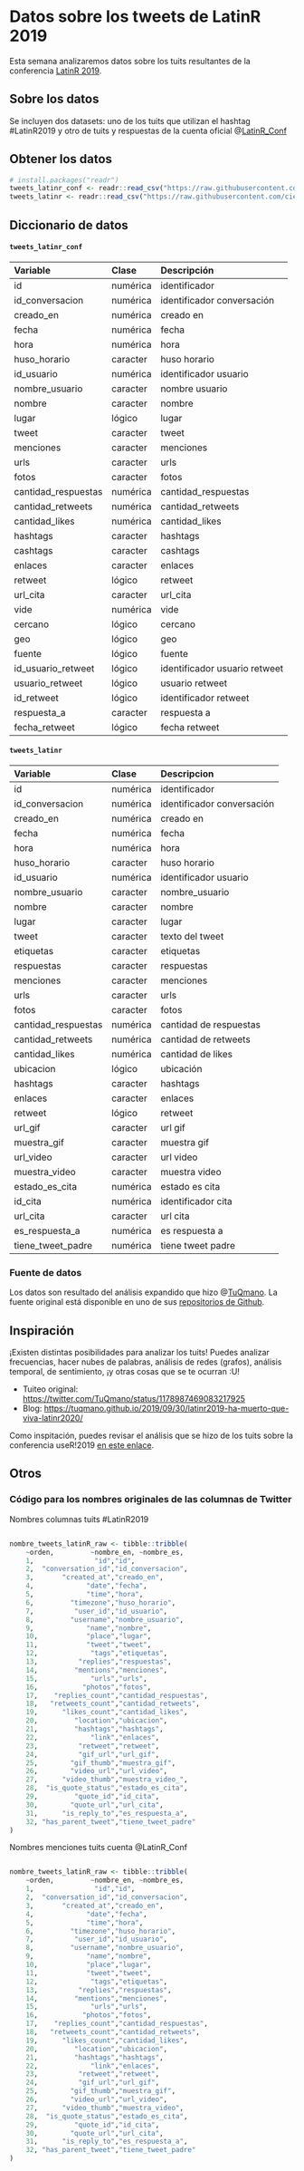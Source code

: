 # Datos sobre los tweets de LatinR 2019

Esta semana analizaremos datos sobre los tuits resultantes de la conferencia [LatinR 2019](https://latin-r.com).

## Sobre los datos

Se incluyen dos datasets: uno de los tuits que utilizan el hashtag #LatinR2019 y otro de tuits y respuestas de la cuenta oficial @[LatinR_Conf](https://twitter.com/LatinR_Conf)

## Obtener los datos

```r
# install.packages("readr")
tweets_latinr_conf <- readr::read_csv("https://raw.githubusercontent.com/cienciadedatos/datos-de-miercoles/master/datos/2019/2019-10-02/tweets_latinr_conf.csv")
tweets_latinr <- readr::read_csv("https://raw.githubusercontent.com/cienciadedatos/datos-de-miercoles/master/datos/2019/2019-10-02/tweets_latinR.csv")
```

## Diccionario de datos

#### `tweets_latinr_conf`

|Variable            |Clase    |Descripción         |
|:-------------------|:--------|:-------------------|
|id                  |numérica  |identificador|
|id_conversacion     |numérica  |identificador conversación|
|creado_en           |numérica  |creado en|
|fecha               |numérica  |fecha|
|hora                |numérica  |hora|
|huso_horario        |caracter |huso horario|
|id_usuario          |numérica  |identificador usuario|
|nombre_usuario      |caracter |nombre usuario|
|nombre              |caracter |nombre|
|lugar               |lógico   |lugar|
|tweet               |caracter |tweet|
|menciones           |caracter |menciones|
|urls                |caracter |urls|
|fotos               |caracter |fotos|
|cantidad_respuestas |numérica  |cantidad_respuestas|
|cantidad_retweets   |numérica  |cantidad_retweets|
|cantidad_likes      |numérica  |cantidad_likes|
|hashtags            |caracter |hashtags|
|cashtags            |caracter |cashtags|
|enlaces             |caracter |enlaces|
|retweet             |lógico   |retweet|
|url_cita            |caracter |url_cita|
|vide                |numérica  |vide|
|cercano             |lógico   |cercano|
|geo                 |lógico   |geo|
|fuente              |lógico   |fuente|
|id_usuario_retweet  |lógico   |identificador usuario retweet|
|usuario_retweet     |lógico   |usuario retweet|
|id_retweet          |lógico   |identificador retweet|
|respuesta_a         |caracter |respuesta a|
|fecha_retweet       |lógico   |fecha retweet|


#### `tweets_latinr`

|Variable            |Clase    |Descripcion         |
|:-------------------|:--------|:-------------------|
|id                  |numérica  |identificador|
|id_conversacion     |numérica  |identificador conversación|
|creado_en           |numérica  |creado en|
|fecha               |numérica  |fecha|
|hora                |numérica  |hora|
|huso_horario        |caracter |huso horario|
|id_usuario          |numérica  |identificador usuario|
|nombre_usuario      |caracter |nombre_usuario|
|nombre              |caracter |nombre|
|lugar               |caracter |lugar|
|tweet               |caracter |texto del tweet|
|etiquetas           |caracter |etiquetas|
|respuestas          |caracter |respuestas|
|menciones           |caracter |menciones|
|urls                |caracter |urls|
|fotos               |caracter |fotos|
|cantidad_respuestas |numérica  |cantidad de respuestas|
|cantidad_retweets   |numérica  |cantidad de retweets|
|cantidad_likes      |numérica  |cantidad de likes|
|ubicacion           |lógico   |ubicación|
|hashtags            |caracter |hashtags|
|enlaces             |caracter |enlaces|
|retweet             |lógico   |retweet|
|url_gif             |caracter |url gif|
|muestra_gif         |caracter |muestra gif|
|url_video           |caracter |url video|
|muestra_video       |caracter |muestra video|
|estado_es_cita      |numérica  |estado es cita|
|id_cita             |numérica  |identificador cita|
|url_cita            |caracter |url cita|
|es_respuesta_a      |numérica  |es respuesta a|
|tiene_tweet_padre   |numérica  |tiene tweet padre|

### Fuente de datos

Los datos son resultado del análisis expandido que hizo @[TuQmano](https://twitter.com/TuQmano). La fuente original está disponible en uno de sus [repositorios de Github](https://github.com/TuQmano/data_TuQmanoR).


## Inspiración

¡Existen distintas posibilidades para analizar los tuits! Puedes analizar frecuencias, hacer nubes de palabras, análisis de redes (grafos), análisis temporal, de sentimiento, ¡y otras cosas que se te ocurran :U!  

* Tuiteo original: https://twitter.com/TuQmano/status/1178987469083217925
* Blog: https://tuqmano.github.io/2019/09/30/latinr2019-ha-muerto-que-viva-latinr2020/

Como inspitación, puedes revisar el análisis que se hizo de los tuits sobre la conferencia useR!2019 [en este enlace](https://github.com/neilfws/Twitter/blob/master/user2019/code/R/user2019.md).

## Otros

### Código para los nombres originales de las columnas de Twitter

Nombres columnas tuits #LatinR2019

```r

nombre_tweets_latinR_raw <- tibble::tribble(
    ~orden,         ~nombre_en, ~nombre_es,
    1,               "id","id",
    2,  "conversation_id","id_conversacion",
    3,       "created_at","creado_en",
    4,             "date","fecha",
    5,             "time","hora",
    6,         "timezone","huso_horario",
    7,          "user_id","id_usuario",
    8,         "username","nombre_usuario",
    9,             "name","nombre",
    10,            "place","lugar",
    11,            "tweet","tweet",
    12,             "tags","etiquetas",
    13,          "replies","respuestas",
    14,         "mentions","menciones",
    15,             "urls","urls",
    16,           "photos","fotos",
    17,    "replies_count","cantidad_respuestas",
    18,   "retweets_count","cantidad_retweets",
    19,      "likes_count","cantidad_likes",
    20,         "location","ubicacion",
    21,         "hashtags","hashtags",
    22,             "link","enlaces",
    23,          "retweet","retweet",
    24,          "gif_url","url_gif",
    25,        "gif_thumb","muestra_gif",
    26,        "video_url","url_video",
    27,      "video_thumb","muestra_video_",
    28,  "is_quote_status","estado_es_cita",
    29,         "quote_id","id_cita",
    30,        "quote_url","url_cita",
    31,      "is_reply_to","es_respuesta_a",
    32, "has_parent_tweet","tiene_tweet_padre"
)
```

Nombres menciones tuits cuenta @LatinR_Conf

```r

nombre_tweets_latinR_raw <- tibble::tribble(
    ~orden,         ~nombre_en, ~nombre_es,
    1,               "id","id",
    2,  "conversation_id","id_conversacion",
    3,       "created_at","creado_en",
    4,             "date","fecha",
    5,             "time","hora",
    6,         "timezone","huso_horario",
    7,          "user_id","id_usuario",
    8,         "username","nombre_usuario",
    9,             "name","nombre",
    10,            "place","lugar",
    11,            "tweet","tweet",
    12,             "tags","etiquetas",
    13,          "replies","respuestas",
    14,         "mentions","menciones",
    15,             "urls","urls",
    16,           "photos","fotos",
    17,    "replies_count","cantidad_respuestas",
    18,   "retweets_count","cantidad_retweets",
    19,      "likes_count","cantidad_likes",
    20,         "location","ubicacion",
    21,         "hashtags","hashtags",
    22,             "link","enlaces",
    23,          "retweet","retweet",
    24,          "gif_url","url_gif",
    25,        "gif_thumb","muestra_gif",
    26,        "video_url","url_video",
    27,      "video_thumb","muestra_video",
    28,  "is_quote_status","estado_es_cita",
    29,         "quote_id","id_cita",
    30,        "quote_url","url_cita",
    31,      "is_reply_to","es_respuesta_a",
    32, "has_parent_tweet","tiene_tweet_padre"
)
```
